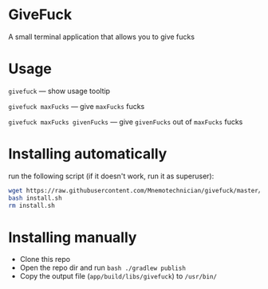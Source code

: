 # GiveFuck
A small terminal application that allows you to give fucks

# Usage
`givefuck` — show usage tooltip

`givefuck maxFucks` — give `maxFucks` fucks

`givefuck maxFucks givenFucks` — give `givenFucks` out of `maxFucks` fucks

# Installing automatically

run the following script (if it doesn't work, run it as superuser):
```sh
wget https://raw.githubusercontent.com/Mnemotechnician/givefuck/master/tools/install.sh
bash install.sh
rm install.sh
```

# Installing manually
- Clone this repo
- Open the repo dir and run `bash ./gradlew publish`
- Copy the output file (`app/build/libs/givefuck`) to `/usr/bin/`
